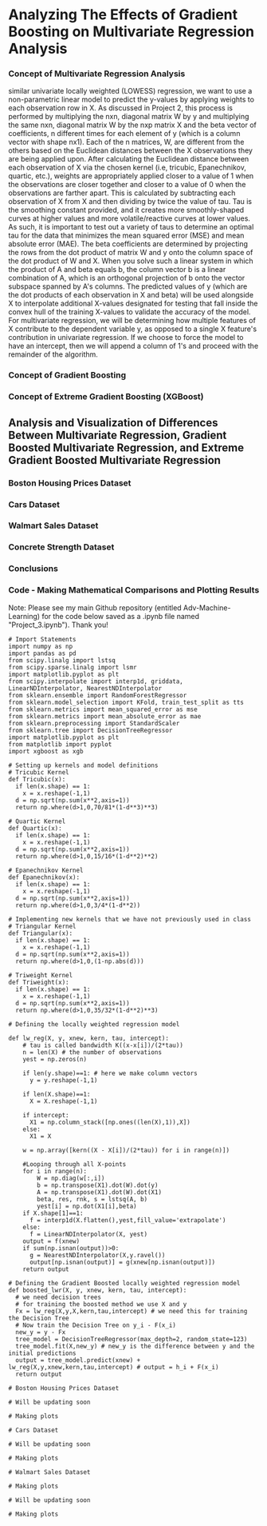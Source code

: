 # Analyzing The Effects of Gradient Boosting on Multivariate Regression Analysis

### Concept of Multivariate Regression Analysis
similar univariate locally weighted (LOWESS) regression, we want to use a non-parametric linear model to predict the y-values by applying weights to each observation row in X.  As discussed in Project 2, this process is performed by multiplying the nxn, diagonal matrix W by y and multiplying the same nxn, diagonal matrix W by the nxp matrix X and the beta vector of coefficients, n different times for each element of y (which is a column vector with shape nx1).  Each of the n matrices, W, are different from the others based on the Euclidean distances between the X observations they are being applied upon.  After calculating the Euclidean distance between each observation of X via the chosen kernel (i.e, tricubic, Epanechnikov, quartic, etc.), weights are appropriately applied closer to a value of 1 when the observations are closer together and closer to a value of 0 when the observations are farther apart.  This is calculated by subtracting each observation of X from X and then dividing by twice the value of tau.  Tau is the smoothing constant provided, and it creates more smoothly-shaped curves at higher values and more volatile/reactive curves at lower values.  As such, it is important to test out a variety of taus to determine an optimal tau for the data that minimizes the mean squared error (MSE) and mean absolute error (MAE).  The beta coefficients are determined by projecting the rows from the dot product of matrix W and y onto the column space of the dot product of W and X.  When you solve such a linear system in which the product of A and beta equals b, the column vector b is a linear combination of A, which is an orthogonal projection of b onto the vector subspace spanned by A's columns. The predicted values of y (which are the dot products of each observation in X and beta) will be used alongside X to interpolate additional X-values designated for testing that fall inside the convex hull of the training X-values to validate the accuracy of the model.  For multivariate regression, we will be determining how multiple features of X contribute to the dependent variable y, as opposed to a single X feature's contribution in univariate regression.  If we choose to force the model to have an intercept, then we will append a column of 1's and proceed with the remainder of the algorithm.

### Concept of Gradient Boosting


### Concept of Extreme Gradient Boosting (XGBoost)


## Analysis and Visualization of Differences Between Multivariate Regression, Gradient Boosted Multivariate Regression, and Extreme Gradient Boosted Multivariate Regression

### Boston Housing Prices Dataset


### Cars Dataset


### Walmart Sales Dataset


### Concrete Strength Dataset


### Conclusions


### Code - Making Mathematical Comparisons and Plotting Results

Note: Please see my main Github repository (entitled Adv-Machine-Learning) for the code below saved as a .ipynb file named "Project_3.ipynb"). Thank you!

```
# Import Statements
import numpy as np
import pandas as pd
from scipy.linalg import lstsq
from scipy.sparse.linalg import lsmr
import matplotlib.pyplot as plt
from scipy.interpolate import interp1d, griddata, LinearNDInterpolator, NearestNDInterpolator
from sklearn.ensemble import RandomForestRegressor
from sklearn.model_selection import KFold, train_test_split as tts
from sklearn.metrics import mean_squared_error as mse
from sklearn.metrics import mean_absolute_error as mae
from sklearn.preprocessing import StandardScaler
from sklearn.tree import DecisionTreeRegressor
import matplotlib.pyplot as plt
from matplotlib import pyplot
import xgboost as xgb

# Setting up kernels and model definitions
# Tricubic Kernel
def Tricubic(x):
  if len(x.shape) == 1:
    x = x.reshape(-1,1)
  d = np.sqrt(np.sum(x**2,axis=1))
  return np.where(d>1,0,70/81*(1-d**3)**3)

# Quartic Kernel
def Quartic(x):
  if len(x.shape) == 1:
    x = x.reshape(-1,1)
  d = np.sqrt(np.sum(x**2,axis=1))
  return np.where(d>1,0,15/16*(1-d**2)**2)

# Epanechnikov Kernel
def Epanechnikov(x):
  if len(x.shape) == 1:
    x = x.reshape(-1,1)
  d = np.sqrt(np.sum(x**2,axis=1))
  return np.where(d>1,0,3/4*(1-d**2)) 
  
# Implementing new kernels that we have not previously used in class
# Triangular Kernel
def Triangular(x):
  if len(x.shape) == 1:
    x = x.reshape(-1,1)
  d = np.sqrt(np.sum(x**2,axis=1))
  return np.where(d>1,0,(1-np.abs(d))) 

# Triweight Kernel
def Triweight(x):
  if len(x.shape) == 1:
    x = x.reshape(-1,1)
  d = np.sqrt(np.sum(x**2,axis=1))
  return np.where(d>1,0,35/32*(1-d**2)**3) 
  
# Defining the locally weighted regression model

def lw_reg(X, y, xnew, kern, tau, intercept):
    # tau is called bandwidth K((x-x[i])/(2*tau))
    n = len(X) # the number of observations
    yest = np.zeros(n)

    if len(y.shape)==1: # here we make column vectors
      y = y.reshape(-1,1)

    if len(X.shape)==1:
      X = X.reshape(-1,1)
    
    if intercept:
      X1 = np.column_stack([np.ones((len(X),1)),X])
    else:
      X1 = X

    w = np.array([kern((X - X[i])/(2*tau)) for i in range(n)])

    #Looping through all X-points
    for i in range(n):          
        W = np.diag(w[:,i])
        b = np.transpose(X1).dot(W).dot(y)
        A = np.transpose(X1).dot(W).dot(X1)
        beta, res, rnk, s = lstsq(A, b)
        yest[i] = np.dot(X1[i],beta)
    if X.shape[1]==1:
      f = interp1d(X.flatten(),yest,fill_value='extrapolate')
    else:
      f = LinearNDInterpolator(X, yest)
    output = f(xnew)
    if sum(np.isnan(output))>0:
      g = NearestNDInterpolator(X,y.ravel()) 
      output[np.isnan(output)] = g(xnew[np.isnan(output)])
    return output
 
# Defining the Gradient Boosted locally weighted regression model
def boosted_lwr(X, y, xnew, kern, tau, intercept):
  # we need decision trees
  # for training the boosted method we use X and y
  Fx = lw_reg(X,y,X,kern,tau,intercept) # we need this for training the Decision Tree
  # Now train the Decision Tree on y_i - F(x_i)
  new_y = y - Fx
  tree_model = DecisionTreeRegressor(max_depth=2, random_state=123)
  tree_model.fit(X,new_y) # new_y is the difference between y and the initial predictions
  output = tree_model.predict(xnew) + lw_reg(X,y,xnew,kern,tau,intercept) # output = h_i + F(x_i)
  return output 
  
# Boston Housing Prices Dataset

# Will be updating soon

# Making plots

# Cars Dataset

# Will be updating soon

# Making plots

# Walmart Sales Dataset

# Making plots

# Will be updating soon

# Making plots

```
